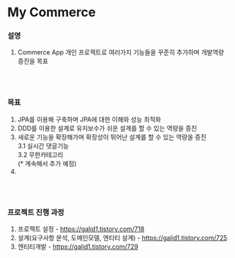 # My Commerce

### 설명 
1. Commerce App 개인 프로젝트로 여러가지 기능들을 꾸준히 추가하며 개발역량 증진을 목표

<br><br>

### 목표
1. JPA를 이용해 구축하며 JPA에 대한 이해와 성능 최적화
2. DDD를 이용한 설계로 유지보수가 쉬운 설계를 할 수 있는 역량을 증진
3. 새로운 기능을 확장해가며 확장성이 뛰어난 설계를 할 수 있는 역량을 증진
    <br> 3.1 실시간 댓글기능
    <br> 3.2 무한카테고리
    <br> (* 계속해서 추가 예정)
4. 
<br><br>

### 프로젝트 진행 과정
1. 프로젝트 설정 - https://galid1.tistory.com/718
2. 설계(요구사항 분석, 도메인모델, 엔티티 설계) - https://galid1.tistory.com/725
3. 엔티티개발 - https://galid1.tistory.com/729
<br><br>
